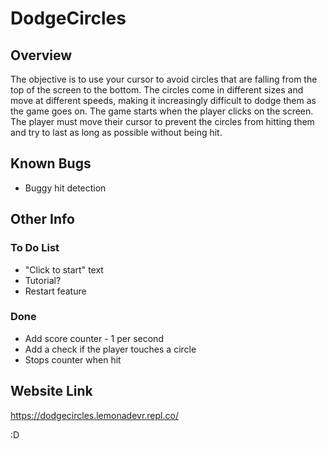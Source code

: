 # DodgeCircles

## Overview
The objective is to use your cursor to avoid circles that are falling from the top of the screen to the bottom. The circles come in different sizes and move at different speeds, making it increasingly difficult to dodge them as the game goes on. The game starts when the player clicks on the screen. The player must move their cursor to prevent the circles from hitting them and try to last as long as possible without being hit.

## Known Bugs
- Buggy hit detection
  
## Other Info
### To Do List
- "Click to start" text
- Tutorial?
- Restart feature

### Done
- Add score counter - 1 per second
- Add a check if the player touches a circle
- Stops counter when hit

## Website Link
https://dodgecircles.lemonadevr.repl.co/

:D